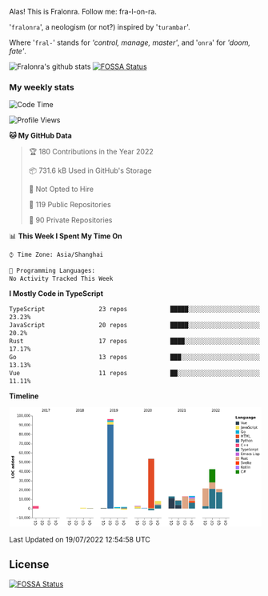 Alas! This is Fralonra. Follow me: fra-l-on-ra.

'`fralonra`', a neologism (or not?) inspired by '`turambar`'.

Where '`fral-`' stands for *'control, manage, master'*, and '`onra`' for *'doom, fate'*.

![Fralonra's github stats](https://github-readme-stats.vercel.app/api?username=fralonra)
[![FOSSA Status](https://app.fossa.com/api/projects/git%2Bgithub.com%2Ffralonra%2Ffralonra.svg?type=shield)](https://app.fossa.com/projects/git%2Bgithub.com%2Ffralonra%2Ffralonra?ref=badge_shield)

### My weekly stats

<!--START_SECTION:waka-->
![Code Time](http://img.shields.io/badge/Code%20Time-3%2C044%20hrs%2042%20mins-blue)

![Profile Views](http://img.shields.io/badge/Profile%20Views-6-blue)

**🐱 My GitHub Data** 

> 🏆 180 Contributions in the Year 2022
 > 
> 📦 731.6 kB Used in GitHub's Storage 
 > 
> 🚫 Not Opted to Hire
 > 
> 📜 119 Public Repositories 
 > 
> 🔑 90 Private Repositories  
 > 
📊 **This Week I Spent My Time On** 

```text
⌚︎ Time Zone: Asia/Shanghai

💬 Programming Languages: 
No Activity Tracked This Week

```

**I Mostly Code in TypeScript** 

```text
TypeScript               23 repos            █████░░░░░░░░░░░░░░░░░░░░   23.23% 
JavaScript               20 repos            █████░░░░░░░░░░░░░░░░░░░░   20.2% 
Rust                     17 repos            ████░░░░░░░░░░░░░░░░░░░░░   17.17% 
Go                       13 repos            ███░░░░░░░░░░░░░░░░░░░░░░   13.13% 
Vue                      11 repos            ██░░░░░░░░░░░░░░░░░░░░░░░   11.11%

```


**Timeline**

![Chart not found](https://raw.githubusercontent.com/fralonra/fralonra/master/charts/bar_graph.png) 


 Last Updated on 19/07/2022 12:54:58 UTC
<!--END_SECTION:waka-->

## License
[![FOSSA Status](https://app.fossa.com/api/projects/git%2Bgithub.com%2Ffralonra%2Ffralonra.svg?type=large)](https://app.fossa.com/projects/git%2Bgithub.com%2Ffralonra%2Ffralonra?ref=badge_large)
